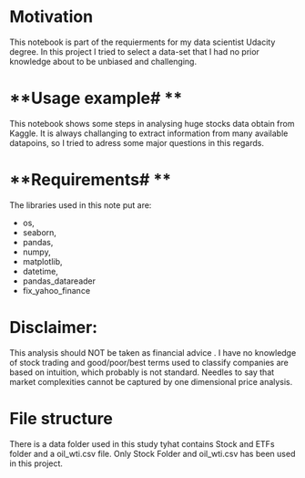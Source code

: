 # **Motivation**
This notebook is part of the requierments for my data scientist Udacity degree. In this project I tried to select a data-set that I had no prior knowledge about to be unbiased and challenging.

# **Usage example# **
This notebook shows some steps in analysing huge stocks data obtain from Kaggle. It is always challanging to extract information from many available datapoins, so I tried to adress some major questions in this regards.

# **Requirements# **
The libraries used in this note put are:

* os,
* seaborn,
* pandas,
* numpy,
* matplotlib,
* datetime,
* pandas_datareader
* fix_yahoo_finance

# **Disclaimer:**
This analysis should NOT be taken as financial advice . I have no knowledge of stock trading and good/poor/best terms used to classify companies are based on intuition, which probably is not standard. Needles to say that market complexities cannot be captured by one dimensional price analysis.

# **File structure**
There is a data folder used in this study tyhat contains Stock and ETFs folder and a oil_wti.csv file. Only Stock Folder and oil_wti.csv has been used in this project.

